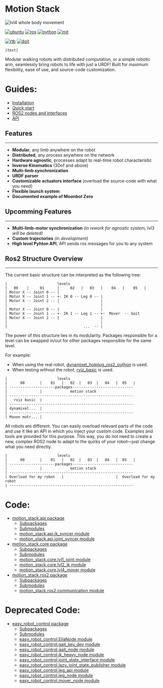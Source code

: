 # Motion Stack

![lvl4 whole body movement](media/lvl4.gif)

[![ubuntu](https://img.shields.io/badge/Ubuntu-%2020.04%20%7C%2022.04%20-%20blue)](https://ubuntu.com/)
[![ros](https://img.shields.io/badge/Ros2-Foxy%20%7C%20Humble-%20blue)](https://github.com/ros2)
[![python](https://img.shields.io/badge/Python-3.8_|_3.10-%20blue)](https://www.python.org/)
[![mit](https://img.shields.io/badge/License-MIT-gold)](https://opensource.org/license/mit)

[![rtb](https://img.shields.io/badge/Powered_by-Robotics_toolbox-006400)](https://github.com/petercorke/robotics-toolbox-python)
[![doit](https://img.shields.io/badge/Automated_by-DOIT-006400)](https://pydoit.org/)

```
|test|
```

Modular walking robots with distributed computation, or a simple robotic arm, seamlessly bring robots to life with just a URDF! Built for maximum flexibility, ease of use, and source-code customization.

# Guides:

* [Installation](manual/install.md)
* [Quick start](manual/start.md)
* [ROS2 nodes and interfaces](manual/use.md)
* [API](manual/api.md)

<h2>Features</h2>

---
- **Modular**, any limb anywhere on the robot
- **Distributed**, any process anywhere on the network
- **Hardware agnostic**, processes adapt to real-time robot characteristic
- **Inverse Kinematics** (3Dof and above)
- **Multi-limb synchronization**
- **URDF parser**
- **Customizable actuators interface** (overload the source-code with what you need)
- **Flexible launch system**
- **Documented example of Moonbot Zero**

<h2>Upcomming Features</h2>

---
- **Multi-limb-motor synchronization**  *(in rework for agnostic system, lvl3 will be deleted)*
- **Custom trajectories**  *(in development)*
- **High level Pyhton API**, API sends ros messages for you to any system

<h2>Ros2 Structure Overview</h2>

---

The current basic structure can be interpreted as the following tree:

```text
|                       levels
|   00    |     01      |     02   |   03   |    04   |    05   |
| Motor X -- Joint 0 -- |
| Motor X -- Joint 1 -- +- IK 0 -- Leg 0 -- |
| Motor X -- Joint 2 -- |                   |
|                                           |
| Motor X -- Joint 0 -- |                   |
| Motor X -- Joint 1 -- +- IK 1 -- Leg 1 -- +-  Mover  -- Gait
| Motor X -- Joint 2 -- |                   |
|                                           |
|                                   ...  -- |
```

The power of this structure lies in its modularity. Packages responsible for a level can be swapped in/out for other packages responsible for the same level.

For example:
- When using the real robot, [dynamixel_hotplug_ros2_python](https://github.com/hubble14567/dynamixel_hotplug_ros2_python) is used.
- When testing without the robot, [rviz_basic](src/rviz_basic) is used.

```text
|                       levels
|      00       |    01   |   02  |   03  |   04   |  05   |
| ---------------------packages----------------------------
|               |             motion stack
| ---------------------------------------------------------
|   rviz basic  |
| ---------------------------------------------------------
| dynamixel...  |
| ---------------------------------------------------------
| Maxon motr... |
```

All robots are different. You can easily overload relevant parts of the code and use it like an API in which you inject your custom code. Examples and tools are provided for this purpose. This way, you do not need to create a new, complex ROS2 node to adapt to the quirks of your robot—just change what you need directly.

```text
|                       levels
|      00       |    01   |   02  |   03  |   04   |  05   |
| ---------------------packages----------------------------
|               |             motion stack
| ---------------------------------------------------------
| Overload for my robot   |                        |  Overload for my robot
| ---------------------------------------------------------
```

# Code:

* [motion_stack.api package](api/motion_stack/motion_stack.api.md)
  * [Subpackages](api/motion_stack/motion_stack.api.md#subpackages)
  * [Submodules](api/motion_stack/motion_stack.api.md#submodules)
  * [motion_stack.api.ik_syncer module](api/motion_stack/motion_stack.api.md#module-motion_stack.api.ik_syncer)
  * [motion_stack.api.joint_syncer module](api/motion_stack/motion_stack.api.md#module-motion_stack.api.joint_syncer)
* [motion_stack.core package](api/motion_stack/motion_stack.core.md)
  * [Subpackages](api/motion_stack/motion_stack.core.md#subpackages)
  * [Submodules](api/motion_stack/motion_stack.core.md#submodules)
  * [motion_stack.core.lvl1_joint module](api/motion_stack/motion_stack.core.md#module-motion_stack.core.lvl1_joint)
  * [motion_stack.core.lvl2_ik module](api/motion_stack/motion_stack.core.md#module-motion_stack.core.lvl2_ik)
  * [motion_stack.core.lvl4_mover module](api/motion_stack/motion_stack.core.md#module-motion_stack.core.lvl4_mover)
* [motion_stack.ros2 package](api/motion_stack/motion_stack.ros2.md)
  * [Subpackages](api/motion_stack/motion_stack.ros2.md#subpackages)
  * [Submodules](api/motion_stack/motion_stack.ros2.md#submodules)
  * [motion_stack.ros2.communication module](api/motion_stack/motion_stack.ros2.md#module-motion_stack.ros2.communication)

# Deprecated Code:

* [easy_robot_control package](api/easy_robot_control/easy_robot_control.md)
  * [Subpackages](api/easy_robot_control/easy_robot_control.md#subpackages)
  * [Submodules](api/easy_robot_control/easy_robot_control.md#submodules)
  * [easy_robot_control.EliaNode module](api/easy_robot_control/easy_robot_control.md#module-easy_robot_control.EliaNode)
  * [easy_robot_control.gait_key_dev module](api/easy_robot_control/easy_robot_control.md#module-easy_robot_control.gait_key_dev)
  * [easy_robot_control.gait_node module](api/easy_robot_control/easy_robot_control.md#module-easy_robot_control.gait_node)
  * [easy_robot_control.ik_heavy_node module](api/easy_robot_control/easy_robot_control.md#module-easy_robot_control.ik_heavy_node)
  * [easy_robot_control.joint_state_interface module](api/easy_robot_control/easy_robot_control.md#module-easy_robot_control.joint_state_interface)
  * [easy_robot_control.lazy_joint_state_publisher module](api/easy_robot_control/easy_robot_control.md#module-easy_robot_control.lazy_joint_state_publisher)
  * [easy_robot_control.leg_api module](api/easy_robot_control/easy_robot_control.md#module-easy_robot_control.leg_api)
  * [easy_robot_control.leg_node module](api/easy_robot_control/easy_robot_control.md#module-easy_robot_control.leg_node)
  * [easy_robot_control.mover_node module](api/easy_robot_control/easy_robot_control.md#module-easy_robot_control.mover_node)
